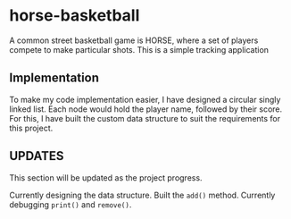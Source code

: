 # horse-basketball
A common street basketball game is HORSE, where a set of players compete to make particular shots. This is a simple tracking application

## Implementation

To make my code implementation easier, I have designed a circular singly linked list. Each node would hold the player name, followed by their score. For this, I have built the custom data structure to suit the requirements for this project. 


## UPDATES 

This section will be updated as the project progress.

Currently designing the data structure. Built the `add()` method. Currently debugging `print()` and `remove()`.
